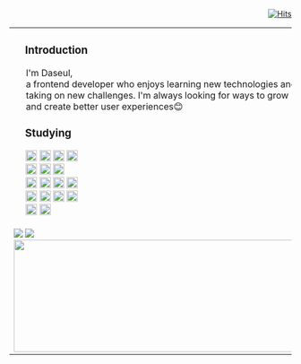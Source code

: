 <!--
**7581058/7581058** is a ✨ _special_ ✨ repository because its `README.md` (this file) appears on your GitHub profile.

Here are some ideas to get you started:

- 🔭 I’m currently working on ...
- 🌱 I’m currently learning ...
- 👯 I’m looking to collaborate on ...
- 🤔 I’m looking for help with ...
- 💬 Ask me about ...
- 📫 How to reach me: ...
- 😄 Pronouns: ...
- ⚡ Fun fact: ...
-->

<div align="right">
  
[![Hits](https://hits.seeyoufarm.com/api/count/incr/badge.svg?url=https%3A%2F%2Fgithub.com%2F7581058%2Fhit-counter&count_bg=%23A9BACC&title_bg=%23A9BACC&icon=github.svg&icon_color=%23FFFFFF&title=hits&edge_flat=true)](https://hits.seeyoufarm.com)

</div> 

<table>
  <tr>
    <td align="left">
      
  <h3>&nbsp;&nbsp;&nbsp;&nbsp;Introduction</h3>
     &nbsp;&nbsp;&nbsp;&nbsp;&nbsp;I'm Daseul, </br> 
     &nbsp;&nbsp;&nbsp;&nbsp;&nbsp;a frontend developer who enjoys learning new technologies and</br> 
     &nbsp;&nbsp;&nbsp;&nbsp;&nbsp;taking on new challenges. I'm always looking for ways to grow</br>
     &nbsp;&nbsp;&nbsp;&nbsp;&nbsp;and create better user experiences😊     

</br>

  <h3>&nbsp;&nbsp;&nbsp;&nbsp;Studying</h3>
  <div>
   &nbsp;&nbsp;&nbsp;&nbsp;&nbsp;<img src="https://img.shields.io/badge/javascript-%23A9BACC.svg?style=for-the-badge&logo=javascript&logoColor=%230d1117" height="20">
      <img src="https://img.shields.io/badge/typescript-%23A9BACC.svg?style=for-the-badge&logo=typescript&logoColor=%230d1117" height="20">
      <img src="https://img.shields.io/badge/react-%23A9BACC.svg?style=for-the-badge&logo=react&logoColor=%230d1117" height="20">
      <img src="https://img.shields.io/badge/React%20Native-%23A9BACC?style=for-the-badge&logo=react&logoColor=%230d1117" height="20"></br>
      &nbsp;&nbsp;&nbsp;&nbsp;&nbsp;<img src="https://img.shields.io/badge/Next-%23A9BACC.svg?style=for-the-badge&logo=next.js&logoColor=%230d1117" height="20">
      <img src="https://img.shields.io/badge/node.js-%23A9BACC.svg?style=for-the-badge&logo=node.js&logoColor=%230d1117" height="20">
      <img src="https://img.shields.io/badge/threejs-%23A9BACC.svg?style=for-the-badge&logo=three.js&logoColor=%230d1117" height="20"></br>
      &nbsp;&nbsp;&nbsp;&nbsp;&nbsp;<img src="https://img.shields.io/badge/Recoil-%23A9BACC.svg?style=for-the-badge&logo=recoil&logoColor=%230d1117" height="20">
      <img src="https://img.shields.io/badge/Zustand-%23A9BACC.svg?style=for-the-badge&logo=zustand&logoColor=%230d1117" height="20">
      <img src="https://img.shields.io/badge/Jotai-%23A9BACC.svg?style=for-the-badge&logo=jotai&logoColor=%230d1117" height="20">
      <img src="https://img.shields.io/badge/TanStack%20Query-%23A9BACC.svg?style=for-the-badge&logo=react-query&logoColor=%230d1117" height="20"></br>
      &nbsp;&nbsp;&nbsp;&nbsp;&nbsp;<img src="https://img.shields.io/badge/Emotion-%23A9BACC.svg?style=for-the-badge&logo=emotion&logoColor=%230d1117" height="20">
      <img src="https://img.shields.io/badge/styled--components-%23A9BACC.svg?style=for-the-badge&logo=styled-components&logoColor=%230d1117" height="20">
      <img src="https://img.shields.io/badge/tailwindcss-%23A9BACC.svg?style=for-the-badge&logo=tailwind-css&logoColor=%230d1117" height="20">
      <img src="https://img.shields.io/badge/shadcn/ui-%23A9BACC.svg?style=for-the-badge&logo=shadcn&logoColor=%230d1117" height="20"></br>
       &nbsp;&nbsp;&nbsp;&nbsp;&nbsp;<img src="https://img.shields.io/badge/Vite-%23A9BACC.svg?style=for-the-badge&logo=vite&logoColor=%230d1117" height="20">
      <img src="https://img.shields.io/badge/Vitest-%23A9BACC.svg?style=for-the-badge&logo=vitest&logoColor=%230d1117" height="20">
</div>

</br>

  <img src="https://github-readme-stats.vercel.app/api?username=7581058&count_private=true&show_icons=true&rank_icon=github&border_color=A9BACC&title_color=F0F6FC&bg_color=0D1117&icon_color=FFFFFF&border_radius=0&text_color=F0F6FC&hide=stars,contribs&show=prs_merged,prs_merged_percentage&hide_border=true"/>
  
 <img src="https://github-readme-stats.vercel.app/api/top-langs/?username=7581058&layout=compact&border_color=A9BACC&title_color=F0F6FC&bg_color=0D1117&icon_color=FFFFFF&border_radius=0&text_color=F0F6FC&hide_border=true" />

 
 <a href="https://www.gitanimals.org/en_US?utm_medium=image&utm_source=7581058&utm_content=line">
    <img
      src="https://render.gitanimals.org/lines/7581058?pet-id=658415771568423051"
      width="1000"
      height="200"
    />
  </a>
    </td>
    <td align="center">
       <h3 align="left">Team Projects</h3>
<img src="https://github-readme-stats.vercel.app/api/pin/?username=7581058&repo=Jober-Renewal-Client&border_color=A9BACC&title_color=A9BACC&bg_color=90,0D1117,A9BACC&icon_color=FFFFFF&border_radius=0&text_color=FFFFFF&hide_border=true" />
&nbsp;
<img src="https://github-readme-stats.vercel.app/api/pin/?username=7581058&repo=DoctorCal-Client&border_color=A9BACC&title_color=A9BACC&bg_color=90,0D1117,A9BACC&icon_color=FFFFFF&border_radius=0&text_color=FFFFFF&hide_border=true" />
&nbsp;
<img src="https://github-readme-stats.vercel.app/api/pin/?username=7581058&repo=SaveWallet-Client&border_color=A9BACC&title_color=A9BACC&bg_color=90,0D1117,A9BACC&icon_color=FFFFFF&border_radius=0&text_color=FFFFFF&hide_border=true" />
      &nbsp;
      <img src="https://github-readme-stats.vercel.app/api/pin/?username=7581058&repo=BeautyInside-Client&border_color=A9BACC&title_color=A9BACC&bg_color=90,0D1117,A9BACC&icon_color=FFFFFF&border_radius=0&text_color=FFFFFF&hide_border=true" />

  &nbsp;
             
  <h3 align="left">Personal Projects</h3>
<img src="https://github-readme-stats.vercel.app/api/pin/?username=7581058&repo=7581058&border_color=A9BACC&title_color=A9BACC&bg_color=90,0D1117,A9BACC&icon_color=FFFFFF&border_radius=0&text_color=FFFFFF&hide_border=true" />
      &nbsp;
      <img src="https://github-readme-stats.vercel.app/api/pin/?username=7581058&repo=7581058&border_color=A9BACC&title_color=A9BACC&bg_color=90,0D1117,A9BACC&icon_color=FFFFFF&border_radius=0&text_color=FFFFFF&hide_border=true" />


  </td>
  </tr>
</table>





